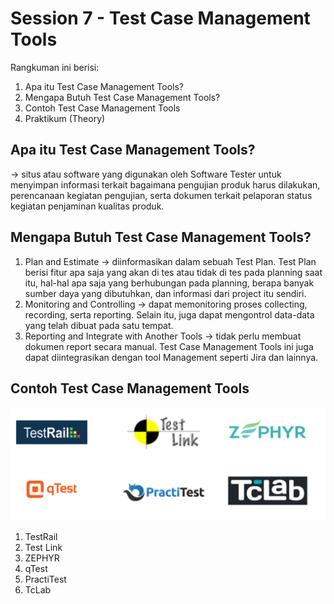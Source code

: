 # Session 7 - Test Case Management Tools

Rangkuman ini berisi:
1. Apa itu Test Case Management Tools?
2. Mengapa Butuh Test Case Management Tools?
3. Contoh Test Case Management Tools
4. Praktikum (Theory)

## Apa itu Test Case Management Tools?
→ situs atau software yang digunakan oleh Software Tester untuk menyimpan informasi terkait bagaimana pengujian produk harus dilakukan, perencanaan kegiatan pengujian, serta dokumen terkait pelaporan status kegiatan penjaminan kualitas produk.

## Mengapa Butuh Test Case Management Tools?
1. Plan and Estimate → diinformasikan dalam sebuah Test Plan. Test Plan berisi fitur apa saja yang akan di tes atau tidak di tes pada planning saat itu, hal-hal apa saja yang berhubungan pada planning, berapa banyak sumber daya yang dibutuhkan, dan informasi dari project itu sendiri.
2. Monitoring and Controlling → dapat memonitoring proses collecting, recording, serta reporting. Selain itu, juga dapat mengontrol data-data yang telah dibuat pada satu tempat.
3. Reporting and Integrate with Another Tools → tidak perlu membuat dokumen report secara manual. Test Case Management Tools ini juga dapat diintegrasikan dengan tool Management seperti Jira dan lainnya.

## Contoh Test Case Management Tools
![!contoh](./screenshots/jenis-test-case-management-tools.png)
1. TestRail
2. Test Link
3. ZEPHYR
4. qTest
5. PractiTest
6. TcLab
